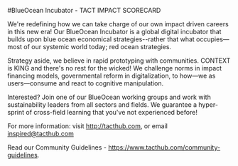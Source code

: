 #BlueOcean Incubator - TACT IMPACT SCORECARD

We're redefining how we can take charge of our own impact driven careers in this new era! Our BlueOcean Incubator is a global digital incubator that builds upon blue ocean economical strategies--rather that what occupies—most of our systemic world today; red ocean strategies. 

Strategy aside, we believe in rapid prototyping with communities. CONTEXT is KING and there's no rest for the wicked! We challenge norms in impact financing models, governmental reform in digitalization, to how—we as users—consume and react to cognitive manipulation. 

Interested? Join one of our BlueOcean working groups and work with sustainability leaders from all sectors and fields. We guarantee a hyper-sprint of cross-field learning that you've not experienced before! 

For more information: visit http://tacthub.com, or email inspired@tacthub.com 

Read our Community Guidelines - https://www.tacthub.com/community-guidelines. 

